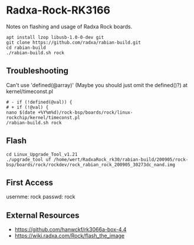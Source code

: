 # Radxa-Rock-RK3166
Notes on flashing and usage of Radxa Rock boards.


````
apt install lzop libusb-1.0-0-dev git
git clone https://github.com/radxa/rabian-build.git
cd rabian-build
./rabian-build.sh rock
````

Troubleshooting
---------------

Can't use 'defined(@array)' (Maybe you should just omit the defined()?) at kernel/timeconst.pl
````
# -	if (!defined(@val)) {
# +	if (!@val) {
nano $(date +%Y%m%d)/rock-bsp/boards/rock/linux-rockchip/kernel/timeconst.pl
/rabian-build.sh rock
````
Flash
-----

````
cd Linux_Upgrade_Tool_v1.21
./upgrade_tool uf /home/wert/RadxaRock_rk30/rabian-build/200905/rock-bsp/boards/rock/rockdev/rock_rabian_rock_200905_30273dc_nand.img
````


First Access
------------

usernme: rock
passwd: rock

External Resources
------------------

- https://github.com/hanwckf/rk3066a-box-4.4
- https://wiki.radxa.com/Rock/flash_the_image
